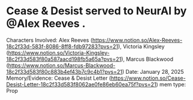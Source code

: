 # Cease & Desist served to NeurAI by @Alex Reeves .

Characters Involved: Alex Reeves (https://www.notion.so/Alex-Reeves-18c2f33d-583f-8086-8ff8-fdb97283?pvs=21), Victoria Kingsley (https://www.notion.so/Victoria-Kingsley-18c2f33d583f80a587aacd198fb5a65a?pvs=21), Marcus Blackwood (https://www.notion.so/Marcus-Blackwood-18c2f33d583f80c883b4ef43b7c9c4b1?pvs=21)
Date: January 28, 2025
Memory/Evidence: Cease & Desist Letter (https://www.notion.so/Cease-Desist-Letter-18c2f33d583f8062ae0fe86eb60ea75f?pvs=21)
mem type: Prop
